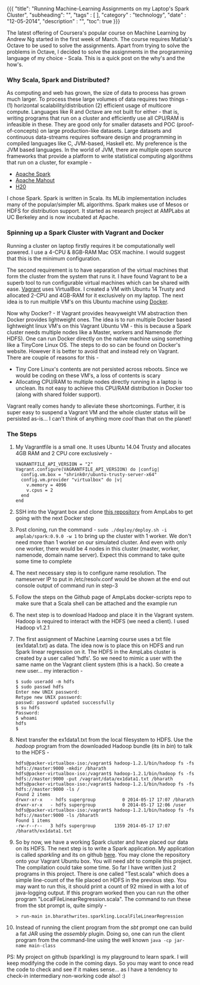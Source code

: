 {{{
    "title": "Running Machine-Learning Assignments on my Laptop's Spark Cluster",
    "subheading": "",
    "tags" : [  ],
    "category" : "technology",
    "date" : "12-05-2014",
    "description" : "",
    "toc": true
}}}

The latest offering of Coursera's popular course on Machine Learning by Andrew Ng started in the first week of March. The course requires Matlab's Octave to be used to solve the assignments. Apart from trying to solve the problems in Octave, I decided to solve the assignments in the programming language of my choice - Scala. This is a quick post on the why's and the how's.

### Why Scala, Spark and Distributed?
As computing and web has grown, the size of data to process has grown much larger. To process these large volumes of data requires two things - (1) horizontal scalability/distribution (2) efficient usage of multicore compute. Languages like R and Octave are not built for either - that is, writing programs that run on a cluster and efficiently use all CPU/RAM is infeasible in these. They are good only for smaller datasets and POC (proof-of-concepts) on large production-like datasets. Large datasets and continuous data-streams requires software design and programming in compiled languages like C, JVM-based, Haskell etc. My preference is the JVM based languages. In the world of JVM, there are multiple open source frameworks that provide a platform to write statistical computing algorithms that run on a cluster, for example -

* [Apache Spark](https://spark.apache.org)
* [Apache Mahout](https://mahout.apache.org/)
* [H20](http://0xdata.com/)

I chose Spark. Spark is written in Scala. Its MLib implementation includes many of the popular/simpler ML algorithms. Spark makes use of Mesos or HDFS for distribution support. It started as research project at AMPLabs at UC Berkeley and is now incubated at Apache.

### Spinning up a Spark Cluster with Vagrant and Docker
Running a cluster on laptop firstly requires it be computationally well powered. I use a 4-CPU & 8GB-RAM Mac OSX machine. I would suggest that this is the minimum configuration.

The second requirement is to have separation of the virtual machines that form the cluster from the system that runs it. I have found Vagrant to be a superb tool to run configurable virtual machines which can be shared with ease. [Vagrant](https://vagrantcloud.com/) uses VirtualBox. I created a VM with Ubuntu 14 Trusty and allocated 2-CPU and 4GB-RAM for it exclusively on my laptop. The next idea is to run multiple VM's on this Ubuntu machine using [Docker](https://www.docker.io/).

Now why Docker? - If Vagrant provides heavyweight VM abstraction then Docker provides lightweight ones. The idea is to run multiple Docker based lightweight linux VM's on this Vagrant Ubuntu VM - this is because a Spark cluster needs multiple nodes like a Master, workers and Namenode (for HDFS). One can run Docker directly on the native machine using something like a TinyCore Linux OS. The steps to do so can be found on Docker's website. However it is better to avoid that and instead rely on Vagrant. There are couple of reasons for this -

* Tiny Core Linux's contents are not persisted across reboots. Since we would be coding on these VM's, a loss of contents is scary
* Allocating CPU/RAM to multiple nodes directly running in a laptop is unclean. Its not easy to achieve this CPU/RAM distribution in Docker too (along with shared folder support). 

Vagrant really comes handy to alleviate these shortcomings. Further, it is super easy to suspend a Vagrant VM and the whole cluster status will be persisted as-is... I can't think of anything more *cool* than that on the planet! 


### The Steps

1. My Vagrantfile is a small one. It uses Ubuntu 14.04 Trusty and allocates 4GB RAM and 2 CPU core exclusively -

    ```
    VAGRANTFILE_API_VERSION = "2"
    Vagrant.configure(VAGRANTFILE_API_VERSION) do |config|
      config.vm.box = "shrink0r/ubuntu-trusty-server-x64"
      config.vm.provider "virtualbox" do |v|
        v.memory = 4096
        v.cpus = 2
      end
    end
    ```

2. SSH into the Vagrant box and clone [this repository](https://github.com/amplab/docker-scripts) from AmpLabs to get going with the next Docker step
3. Post cloning, run the command - <code>sudo ./deploy/deploy.sh -i amplab/spark:0.9.0 -w 1</code> to bring up the cluster with 1 worker. We don't need more than 1 worker on our simulated cluster. And even with only one worker, there would be 4 nodes in this cluster (master, worker, namenode, domain name server). Expect this command to take quite some time to complete
4. The next necessary step is to configure name resolution. The nameserver IP to put in /etc/resolv.conf would be shown at the end out console output of command run in step-3
5. Follow the steps on the Github page of AmpLabs docker-scripts repo to make sure that a Scala shell can be attached and the example run
6. The next step is to download Hadoop and place it in the Vagrant system. Hadoop is required to interact with the HDFS (we need a client). I used Hadoop v1.2.1
7. The first assignment of Machine Learning course uses a txt file (ex1data1.txt) as data. The idea now is to place this on HDFS and run Spark linear regression on it. The HDFS in the AmpLabs cluster is created by a user called 'hdfs'. So we need to mimic a user with the same name on the Vagrant client system (this is a hack). So create a new user... my interaction -

    ```
    $ sudo useradd -m hdfs
    $ sudo passwd hdfs
    Enter new UNIX password: 
    Retype new UNIX password: 
    passwd: password updated successfully
    $ su hdfs
    Password: 
    $ whoami
    hdfs
    $
    ```

8. Next transfer the ex1data1.txt from the local filesystem to HDFS. Use the *hadoop* program from the downloaded Hadoop bundle (its in *bin*) to talk to the HDFS -

    ```
    hdfs@packer-virtualbox-iso:/vagrant$ hadoop-1.2.1/bin/hadoop fs -fs hdfs://master:9000 -mkdir /bharath
    hdfs@packer-virtualbox-iso:/vagrant$ hadoop-1.2.1/bin/hadoop fs -fs hdfs://master:9000 -put /vagrant/data/ex1data1.txt /bharath
    hdfs@packer-virtualbox-iso:/vagrant$ hadoop-1.2.1/bin/hadoop fs -fs hdfs://master:9000 -ls /
    Found 2 items
    drwxr-xr-x   - hdfs supergroup          0 2014-05-17 17:07 /bharath
    drwxr-xr-x   - hdfs supergroup          0 2014-05-17 12:06 /user
    hdfs@packer-virtualbox-iso:/vagrant$ hadoop-1.2.1/bin/hadoop fs -fs hdfs://master:9000 -ls /bharath
    Found 1 items
    -rw-r--r--   3 hdfs supergroup       1359 2014-05-17 17:07 /bharath/ex1data1.txt
    ```

9. So by now, we have a working Spark cluster and have placed our data on its HDFS. The next step is to write a Spark application. My application is called *sparkling* and its on github [here](https://github.com/bharath12345/sparkling). You may clone the repository onto your Vagrant Ubuntu box. You will need *sbt* to compile this project. The compilation could take some time. So far I have written just 2 programs in this project. There is one called "Test.scala" which does a simple line-count of the file placed on HDFS in the previous step. You may want to run this, it should print a count of 92 mixed in with a lot of java-logging output. If this program worked then you can run the other program "LocalFileLinearRegression.scala". The command to run these from the sbt prompt is, quite simply -

    ```
    > run-main in.bharathwrites.sparkling.LocalFileLinearRegression
    ```
10. Instead of running the client program from the *sbt* prompt one can build a fat JAR using the *assembly* plugin. Doing so, one can run the client program from the command-line using the well known <code>java -cp jar-name main-class</code>

PS: My project on github (sparkling) is my playground to learn spark. I will keep modifying the code in the coming days. So you may want to once read the code to check and see if it makes sense... as I have a tendency to check-in intermediary non-working code also! :)